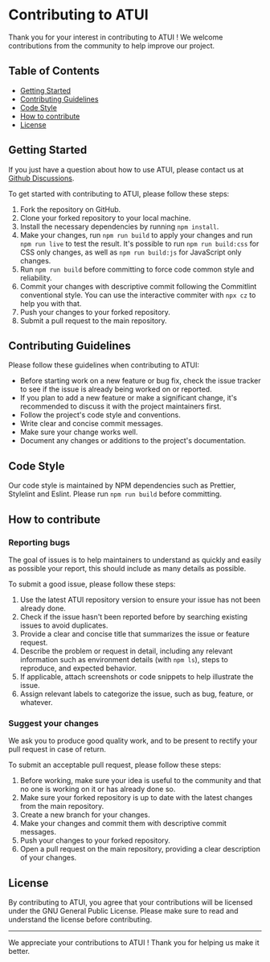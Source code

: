 # Contributing to ATUI

Thank you for your interest in contributing to ATUI ! We welcome contributions from the community to help improve our project.

## Table of Contents

-   [Getting Started](#getting-started)
-   [Contributing Guidelines](#contributing-guidelines)
-   [Code Style](#code-style)
-   [How to contribute](#how-to-contribute)
-   [License](#license)

## Getting Started

If you just have a question about how to use ATUI, please contact us at [Github Discussions](https://github.com/alcapitan/atui/discussions).

To get started with contributing to ATUI, please follow these steps:

1. Fork the repository on GitHub.
2. Clone your forked repository to your local machine.
3. Install the necessary dependencies by running `npm install`.
4. Make your changes, run `npm run build` to apply your changes and run `npm run live` to test the result. It's possible to run `npm run build:css` for CSS only changes, as well as `npm run build:js` for JavaScript only changes.
5. Run `npm run build` before committing to force code common style and reliability.
6. Commit your changes with descriptive commit following the Commitlint conventional style. You can use the interactive commiter with `npx cz` to help you with that.
7. Push your changes to your forked repository.
8. Submit a pull request to the main repository.

## Contributing Guidelines

Please follow these guidelines when contributing to ATUI:

-   Before starting work on a new feature or bug fix, check the issue tracker to see if the issue is already being worked on or reported.
-   If you plan to add a new feature or make a significant change, it's recommended to discuss it with the project maintainers first.
-   Follow the project's code style and conventions.
-   Write clear and concise commit messages.
-   Make sure your change works well.
-   Document any changes or additions to the project's documentation.

## Code Style

Our code style is maintained by NPM dependencies such as Prettier, Stylelint and Eslint. Please run `npm run build` before committing.

## How to contribute

### Reporting bugs

The goal of issues is to help maintainers to understand as quickly and easily as possible your report, this should include as many details as possible.

To submit a good issue, please follow these steps:

1. Use the latest ATUI repository version to ensure your issue has not been already done.
2. Check if the issue hasn't been reported before by searching existing issues to avoid duplicates.
3. Provide a clear and concise title that summarizes the issue or feature request.
4. Describe the problem or request in detail, including any relevant information such as environment details (with `npm ls`), steps to reproduce, and expected behavior.
5. If applicable, attach screenshots or code snippets to help illustrate the issue.
6. Assign relevant labels to categorize the issue, such as bug, feature, or whatever.

### Suggest your changes

We ask you to produce good quality work, and to be present to rectify your pull request in case of return.

To submit an acceptable pull request, please follow these steps:

1. Before working, make sure your idea is useful to the community and that no one is working on it or has already done so.
2. Make sure your forked repository is up to date with the latest changes from the main repository.
3. Create a new branch for your changes.
4. Make your changes and commit them with descriptive commit messages.
5. Push your changes to your forked repository.
6. Open a pull request on the main repository, providing a clear description of your changes.

## License

By contributing to ATUI, you agree that your contributions will be licensed under the GNU General Public License. Please make sure to read and understand the license before contributing.

---

We appreciate your contributions to ATUI ! Thank you for helping us make it better.
